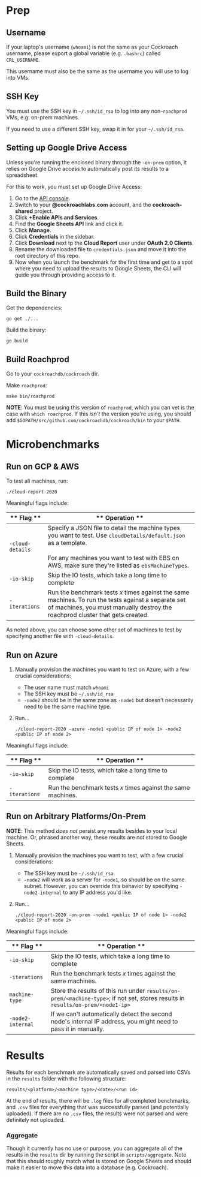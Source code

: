 # Prep

## Username

If your laptop's username (`whoami`) is not the same as your Cockroach username, please export a global variable (e.g. `.bashrc`) called `CRL_USERNAME`.

This username must also be the same as the username you will use to log into VMs.

## SSH Key

You must use the SSH key in `~/.ssh/id_rsa` to log into any non-`roachprod` VMs, e.g. on-prem machines.

If you need to use a different SSH key, swap it in for your `~/.ssh/id_rsa`.

## Setting up Google Drive Access

Unless you're running the enclosed binary through the `-on-prem` option, it relies on Google Drive access to automatically post its results to a spreadsheet.

For this to work, you must set up Google Drive Access:

1. Go to the [API console](https://console.developers.google.com/).
1. Switch to your **@cockroachlabs.com** account, and the **cockroach-shared** project.
1. Click **+Enable APIs and Services**.
1. Find the **Google Sheets API** link and click it.
1. Click **Manage**.
1. Click **Credentials** in the sidebar.
1. Click **Download** next tp the **Cloud Report** user under **OAuth 2.0 Clients**.
1. Rename the downloaded file to `credentials.json` and move it into the root directory of this repo.
1. Now when you launch the benchmark for the first time and get to a spot where you need to upload the results to Google Sheets, the CLI will guide you through providing access to it.

## Build the Binary

Get the dependencies:

```
go get ./...
```

Build the binary:

```
go build
```

## Build Roachprod

Go to your `cockroachdb/cockroach` dir.


Make `roachprod`:

```
make bin/roachprod
```

**NOTE**: You must be using this version of `roachprod`, which you can vet is the case with `which roachprod`. If this _isn't_ the version you're using, you should add `$GOPATH/src/github.com/cockroachdb/cockroach/bin` to your `$PATH`.

# Microbenchmarks

## Run on GCP & AWS

To test all machines, run:
~~~
./cloud-report-2020
~~~

Meaningful flags include:

** Flag ** | ** Operation **
-----------|----------------
`-cloud-details` | Specify a JSON file to detail the machine types you want to test. Use `cloudDetails/default.json` as a template. <br/><br/>For any machines you want to test with EBS on AWS, make sure they're listed as `ebsMachineTypes`.
`-io-skip` | Skip the IO tests, which take a long time to complete
`-iterations` | Run the benchmark tests _x_ times against the same machines. To run the tests against a separate set of machines, you must manually destroy the roachprod cluster that gets created.

As noted above, you can choose some other set of machines to test by specifying another file with `-cloud-details`.

## Run on Azure

1. Manually provision the machines you want to test on Azure, with a few crucial considerations:

    - The user name must match `whoami`
    - The SSH key must be `~/.ssh/id_rsa`
    - `-node2` should be in the same zone as `-node1` but doesn't necessarily need to be the same machine type.
    
2. Run...

    ~~~
    ./cloud-report-2020 -azure -node1 <public IP of node 1> -node2 <public IP of node 2>
    ~~~

Meaningful flags include:

** Flag ** | ** Operation **
-----------|----------------
`-io-skip` | Skip the IO tests, which take a long time to complete
`-iterations` | Run the benchmark tests _x_ times against the same machines.

## Run on Arbitrary Platforms/On-Prem

**NOTE**: This method _does not_ persist any results besides to your local machine. Or, phrased another way, these results are not stored to Google Sheets.

1. Manually provision the machines you want to test, with a few crucial considerations:

    - The SSH key must be `~/.ssh/id_rsa`
    - `-node2` will work as a server for `-node1`, so should be on the same subnet. However, you can override this behavior by specifying `-node2-internal` to any IP address you'd like.

2. Run...
    ```
    ./cloud-report-2020 -on-prem -node1 <public IP of node 1> -node2 <public IP of node 2>
    ```

Meaningful flags include:

** Flag ** | ** Operation **
-----------|----------------
`-io-skip` | Skip the IO tests, which take a long time to complete
`-iterations` | Run the benchmark tests _x_ times against the same machines.
`machine-type` | Store the results of this run under `results/on-prem/<machine-type>`; if not set, stores results in `results/on-prem/<node1-ip>`
`-node2-internal` | If we can't automatically detect the second node's internal IP address, you might need to pass it in manually.

# Results

Results for each benchmark are automatically saved and parsed into CSVs in the `results` folder with the following structure:

`results/<platform>/<machine type>/<date>/<run id>`

At the end of results, there will be `.log` files for all completed benchmarks, and `.csv` files for everything that was successfully parsed (and potentially uploaded). If there are no `.csv` files, the results were not parsed and were definitely not uploaded.

### Aggregate

Though it currently has no use or purpose, you can aggregate all of the results in the `results` dir by running the script in `scripts/aggregate`. Note that this should roughly match what is stored on Google Sheets and should make it easier to move this data into a database (e.g. Cockroach).
